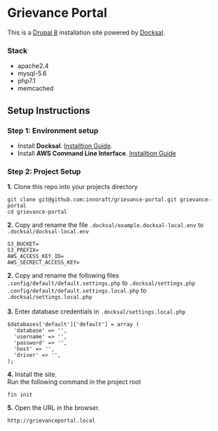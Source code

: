 # Grievance Portal
This is a [Drupal 8](https://www.drupal.org/8) installation site powered by [Docksal](https://docksal.io).

### Stack
* apache2.4
* mysql-5.6
* php7.1
* memcached
## Setup Instructions
### Step 1: Environment setup
* Install **Docksal**. [Installtion Guide](https://docksal.io/installation).
* Install **AWS Command Line Interface**. [Installtion Guide](https://docs.aws.amazon.com/cli/latest/userguide/cli-chap-install.html)
### Step 2: Project Setup
**1.** Clone this repo into your projects directory
```
git clone git@github.com:innoraft/grievance-portal.git grievance-portal
cd grievance-portal
```
**2.** Copy and rename the file `.docksal/example.docksal-local.env` to `.docksal/docksal-local.env`
```
S3_BUCKET=
S3_PREFIX=
AWS_ACCESS_KEY_ID=
AWS_SECRECT_ACCESS_KEY=
```
**2.** Copy and rename the following files <br>
`.config/default/default.settings.php` to `.docksal/settings.php` <br>
`.config/default/default.settings.local.php` to `.docksal/settings.local.php` 
<br><br>
**3.** Enter database credentials in `.docksal/settings.local.php` 
```
$databases['default']['default'] = array (
  'database' => '',
  'username' => '',
  'password' => '',
  'host' => '',
  'driver' => '',
);
```
**4.** Install the site. <br>
Run the following command in the project root
```
fin init
```

**5.** Open the URL in the browser.
```
http://grievanceportal.local
```
